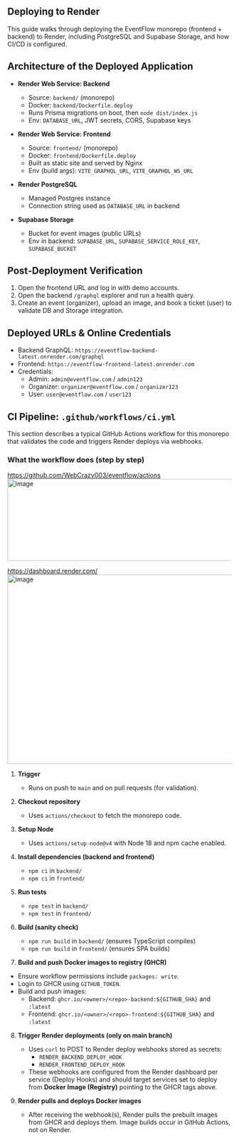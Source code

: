 ## Deploying to Render

This guide walks through deploying the EventFlow monorepo (frontend + backend) to Render, including PostgreSQL and Supabase Storage, and how CI/CD is configured.

## Architecture of the Deployed Application

- **Render Web Service: Backend**

  - Source: `backend/` (monorepo)
  - Docker: `backend/Dockerfile.deploy`
  - Runs Prisma migrations on boot, then `node dist/index.js`
  - Env: `DATABASE_URL`, JWT secrets, CORS, Supabase keys

- **Render Web Service: Frontend**

  - Source: `frontend/` (monorepo)
  - Docker: `frontend/Dockerfile.deploy`
  - Built as static site and served by Nginx
  - Env (build args): `VITE_GRAPHQL_URL`, `VITE_GRAPHQL_WS_URL`

- **Render PostgreSQL**

  - Managed Postgres instance
  - Connection string used as `DATABASE_URL` in backend

- **Supabase Storage**
  - Bucket for event images (public URLs)
  - Env in backend: `SUPABASE_URL`, `SUPABASE_SERVICE_ROLE_KEY`, `SUPABASE_BUCKET`

## Post‑Deployment Verification

1. Open the frontend URL and log in with demo accounts.
2. Open the backend `/graphql` explorer and run a health query.
3. Create an event (organizer), upload an image, and book a ticket (user) to validate DB and Storage integration.

## Deployed URLs & Online Credentials

- Backend GraphQL: `https://eventflow-backend-latest.onrender.com/graphql`
- Frontend: `https://eventflow-frontend-latest.onrender.com`
- Credentials:
  - Admin: `admin@eventflow.com` / `admin123`
  - Organizer: `organizer@eventflow.com` / `organizer123`
  - User: `user@eventflow.com` / `user123`

## CI Pipeline: `.github/workflows/ci.yml`

This section describes a typical GitHub Actions workflow for this monorepo that validates the code and triggers Render deploys via webhooks.

### What the workflow does (step by step)

https://github.com/WebCrazy003/eventflow/actions
<img width="925" height="184" alt="image" src="https://github.com/user-attachments/assets/62564a3a-a76c-446e-afe1-12074fe58142" />

https://dashboard.render.com/
<img width="946" height="425" alt="image" src="https://github.com/user-attachments/assets/427a7967-8ad9-4b45-bac1-9170c1b6a1ef" />

1. **Trigger**

   - Runs on push to `main` and on pull requests (for validation).

2. **Checkout repository**

   - Uses `actions/checkout` to fetch the monorepo code.

3. **Setup Node**

   - Uses `actions/setup-node@v4` with Node 18 and npm cache enabled.

4. **Install dependencies (backend and frontend)**

   - `npm ci` in `backend/`
   - `npm ci` in `frontend/`

5. **Run tests**

   - `npm test` in `backend/`
   - `npm test` in `frontend/`

6. **Build (sanity check)**

   - `npm run build` in `backend/` (ensures TypeScript compiles)
   - `npm run build` in `frontend/` (ensures SPA builds)

7. **Build and push Docker images to registry (GHCR)**

- Ensure workflow permissions include `packages: write`.
- Login to GHCR using `GITHUB_TOKEN`.
- Build and push images:
  - Backend: `ghcr.io/<owner>/<repo>-backend:${GITHUB_SHA}` and `:latest`
  - Frontend: `ghcr.io/<owner>/<repo>-frontend:${GITHUB_SHA}` and `:latest`

8. **Trigger Render deployments (only on main branch)**

   - Uses `curl` to POST to Render deploy webhooks stored as secrets:
     - `RENDER_BACKEND_DEPLOY_HOOK`
     - `RENDER_FRONTEND_DEPLOY_HOOK`
   - These webhooks are configured from the Render dashboard per service (Deploy Hooks) and should target services set to deploy from **Docker Image (Registry)** pointing to the GHCR tags above.

9. **Render pulls and deploys Docker images**
   - After receiving the webhook(s), Render pulls the prebuilt images from GHCR and deploys them. Image builds occur in GitHub Actions, not on Render.
